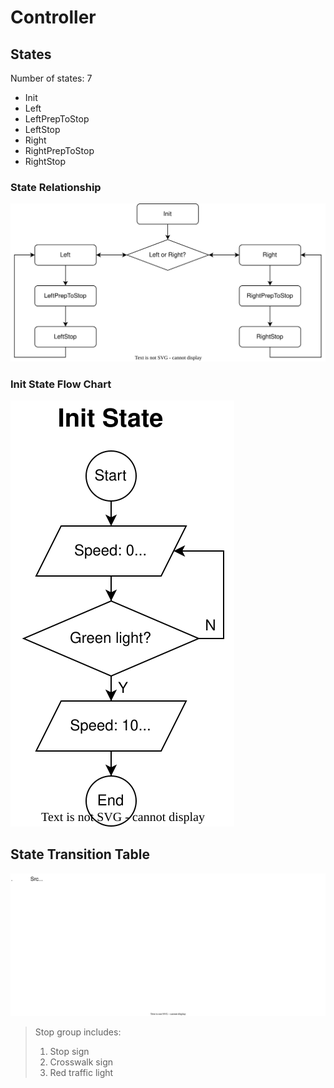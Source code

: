 # Controller

## States

Number of states: 7

- Init
- Left
- LeftPrepToStop
- LeftStop
- Right
- RightPrepToStop
- RightStop

### State Relationship

![stetes](state%20machine.svg)

### Init State Flow Chart

![Init](./init%20state.svg)

## State Transition Table

![table](state%20transition%20table.svg)

> Stop group includes:
>
> 1. Stop sign
> 2. Crosswalk sign
> 3. Red traffic light
